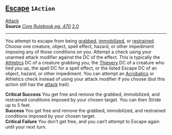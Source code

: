 ## [Escape](https://2e.aonprd.com/Actions.aspx?ID=79) `1Action`

[Attack](https://2e.aonprd.com/Traits.aspx?ID=15)  
**Source** [_Core Rulebook pg. 470_](https://paizo.com/products/btq01y0k?Pathfinder-Core-Rulebook) [2.0](https://2e.aonprd.com/Sources.aspx?ID=1)

___

You attempt to escape from being [grabbed](https://2e.aonprd.com/Conditions.aspx?ID=20), [immobilized](https://2e.aonprd.com/Conditions.aspx?ID=24), or [restrained](https://2e.aonprd.com/Conditions.aspx?ID=33). Choose one creature, object, spell effect, hazard, or other impediment imposing any of those conditions on you. Attempt a check using your unarmed attack modifier against the DC of the effect. This is typically the [Athletics](https://2e.aonprd.com/Skills.aspx?ID=3) DC of a creature grabbing you, the [Thievery](https://2e.aonprd.com/Skills.aspx?ID=17) DC of a creature who tied you up, the spell DC for a spell effect, or the listed Escape DC of an object, hazard, or other impediment. You can attempt an [Acrobatics](https://2e.aonprd.com/Skills.aspx?ID=1) or Athletics check instead of using your attack modifier if you choose (but this action still has the [attack](https://2e.aonprd.com/Traits.aspx?ID=15) trait).

**Critical Success** You get free and remove the grabbed, immobilized, and restrained conditions imposed by your chosen target. You can then Stride up to 5 feet.  
**Success** You get free and remove the grabbed, immobilized, and restrained conditions imposed by your chosen target.  
**Critical Failure** You don’t get free, and you can’t attempt to Escape again until your next turn.